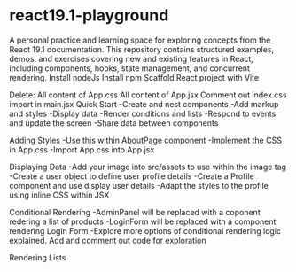 # react19.1-playground

A personal practice and learning space for exploring concepts from the React 19.1 documentation. This repository contains structured examples, demos, and exercises covering new and existing features in React, including components, hooks, state management, and concurrent rendering.
Install nodeJs
Install npm
Scaffold React project with Vite

Delete:
All content of App.css
All content of App.jsx
Comment out index.css import in main.jsx
Quick Start
-Create and nest components
-Add markup and styles
-Display data
-Render conditions and lists
-Respond to events and update the screen
-Share data between components

Adding Styles
-Use this within AboutPage component
-Implement the CSS in App.css
-Import App.css into App.jsx

Displaying Data
-Add your image into src/assets to use within the image tag
-Create a user object to define user profile details
-Create a Profile component and use display user details
-Adapt the styles to the profile using inline CSS within JSX

Conditional Rendering
-AdminPanel will be replaced with a coponent redering a list of products
-LoginForm will be replaced with a component rendering Login Form
-Explore more options of conditional rendering logic explained. Add and comment out code for exploration

Rendering Lists
